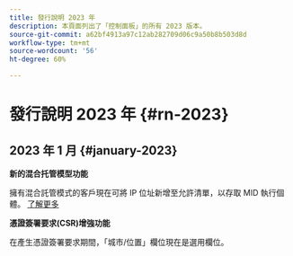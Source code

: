 ```yaml
---
title: 發行說明 2023 年
description: 本頁面列出了「控制面板」的所有 2023 版本。
source-git-commit: a62bf4913a97c12ab282709d06c9a50b8b503d8d
workflow-type: tm+mt
source-wordcount: '56'
ht-degree: 60%

---
```


# 發行說明 2023 年 {#rn-2023}

## 2023 年 1 月 {#january-2023}

**新的混合托管模型功能**

擁有混合託管模式的客戶現在可將 IP 位址新增至允許清單，以存取 MID 執行個體。 [了解更多](../instances-settings/using/ip-allow-listing-instance-access.md)

**憑證簽署要求(CSR)增強功能**

在產生憑證簽署要求期間，「城市/位置」欄位現在是選用欄位。

